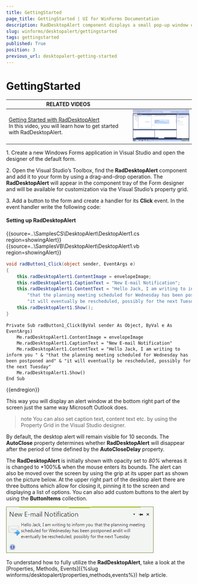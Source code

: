```yaml
---
title: GettingStarted
page_title: GettingStarted | UI for WinForms Documentation
description: RadDesktopAlert component displays a small pop-up window on the screen to notify the user that a specific event has occurred in the application. 
slug: winforms/desktopalert/gettingstarted
tags: gettingstarted
published: True
position: 3
previous_url: desktopalert-getting-started
---
```


# GettingStarted

| RELATED VIDEOS |  |
| ------ | ------ |
|[Getting Started with RadDesktopAlert](http://tv.telerik.com/watch/winforms/getting-started-with-raddesktopalert)<br>In this video, you will learn how to get started with RadDesktopAlert.| ![desktopalert-overview 001](images/desktopalert-overview001.png)|

1\. Create a new Windows Forms application in Visual Studio and open the designer of the default form.

2\. Open the Visual Studio’s Toolbox, find the __RadDesktopAlert__ component and add it to your form by using a drag-and-drop operation. The __RadDesktopAlert__ will appear in the component tray of the Form designer and will be available for customization via the Visual Studio’s property grid.

3\. Add a button to the form and create a handler for its __Click__ event. In the event handler write the following code:   
     	
#### Setting up RadDesktopAlert 

{{source=..\SamplesCS\DesktopAlert\DesktopAlert1.cs region=showingAlert}} 
{{source=..\SamplesVB\DesktopAlert\DesktopAlert1.vb region=showingAlert}} 

````C#
void radButton1_Click(object sender, EventArgs e)
{
    this.radDesktopAlert1.ContentImage = envelopeImage;
    this.radDesktopAlert1.CaptionText = "New E-mail Notification";
    this.radDesktopAlert1.ContentText = "Hello Jack, I am writing to inform you " +
        "that the planning meeting scheduled for Wednesday has been postponed and" +
        "it will eventually be rescheduled, possibly for the next Tuesday";
    this.radDesktopAlert1.Show();
}

````
````VB.NET
Private Sub radButton1_Click(ByVal sender As Object, ByVal e As EventArgs)
    Me.radDesktopAlert1.ContentImage = envelopeImage
    Me.radDesktopAlert1.CaptionText = "New E-mail Notification"
    Me.radDesktopAlert1.ContentText = "Hello Jack, I am writing to inform you " & "that the planning meeting scheduled for Wednesday has been postponed and" & "it will eventually be rescheduled, possibly for the next Tuesday"
    Me.radDesktopAlert1.Show()
End Sub

````

{{endregion}} 

 
This way you will display an alert window at the bottom right part of the screen just the same way Microsoft Outlook does.

>note You can also set caption text, content text etc. by using the Property Grid in the Visual Studio designer.
>
	
By default, the desktop alert will remain visible for 10 seconds. The __AutoClose__ property determines whether __RadDesktopAlert__ will disappear after the period of time defined by the __AutoCloseDelay__ property.

The __RadDesktopAlert__ is initially shown with opacity set to *80%* whereas it is changed to *100%& when the mouse enters its bounds. The alert can also be moved over the screen by using the grip at its upper part as shown on the picture below. At the upper right part of the desktop alert there are three buttons which allow for closing it, pinning it to the screen and displaying a list of options. You can also add custom buttons to the alert by using the __ButtonItems__ collection.

![desktopalert-overview 002](images/desktopalert-overview002.png)

To understand how to fully utilize the __RadDesktopAlert__, take a look at the [Properties, Methods, Events]({%slug winforms/desktopalert/properties,methods,events%}) help article.
		


